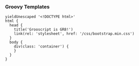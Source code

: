 ### Groovy Templates

    yieldUnescaped '<!DOCTYPE html>'
    html {
      head {
        title('Grooscript is GR8!')
        link(rel: 'stylesheet', href: '/css/bootstrap.min.css')
      }
      body {
        div(class: 'container') {
        }
      }
    }
